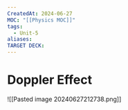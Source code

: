 ```yaml
---
CreatedAt: 2024-06-27
MOC: "[[Physics MOC]]"
tags:
  - Unit-5
aliases: 
TARGET DECK:
---
```


# Doppler Effect
![[Pasted image 20240627212738.png]]